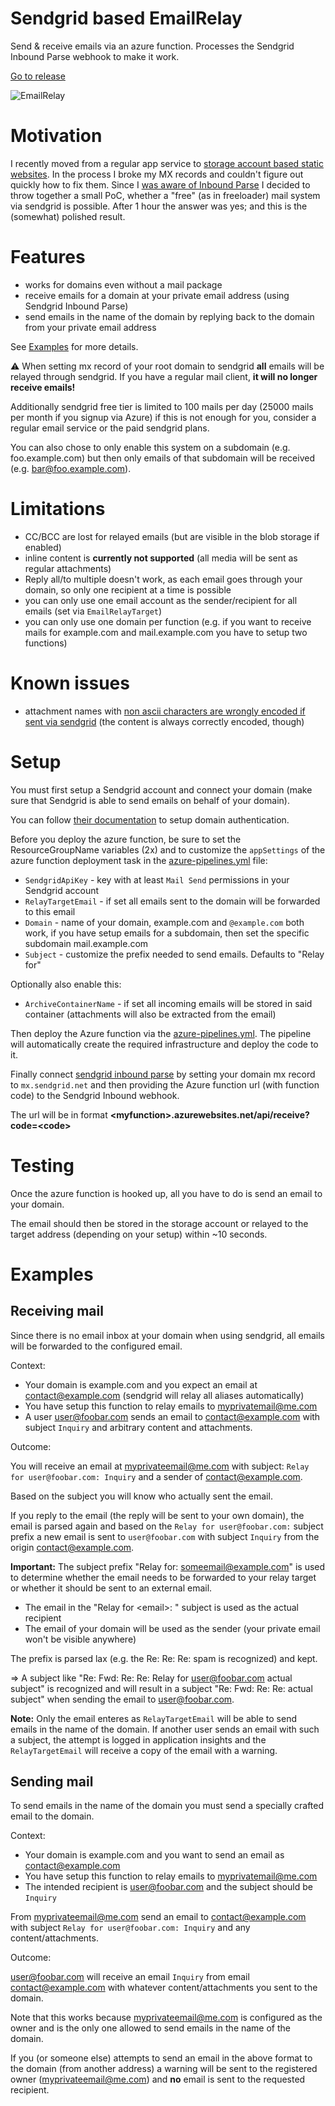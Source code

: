 # Sendgrid based EmailRelay

Send & receive emails via an azure function. Processes the Sendgrid Inbound Parse webhook to make it work.

[Go to release](https://dev.azure.com/marcstanlive/Opensource/_build/definition?definitionId=33) 

![EmailRelay](https://dev.azure.com/marcstanlive/Opensource/_apis/build/status/33)

# Motivation

I recently moved from a regular app service to [storage account based static websites](https://marcstan.net/blog/2019/07/12/Static-websites-via-Azure-Storage-and-CDN/). In the process I broke my MX records and couldn't figure out quickly how to fix them. Since I [was aware of Inbound Parse](https://github.com/MarcStan/EmailBugTracker) I decided to throw together a small PoC, whether a "free" (as in freeloader) mail system via sendgrid is possible. After 1 hour the answer was yes; and this is the (somewhat) polished result.

# Features

* works for domains even without a mail package
* receive emails for a domain at your private email address (using Sendgrid Inbound Parse)
* send emails in the name of the domain by replying back to the domain from your private email address

See [Examples](#Examples) for more details.

:warning: When setting mx record of your root domain to sendgrid **all** emails will be relayed through sendgrid. If you have a regular mail client, **it will no longer receive emails!**

Additionally sendgrid free tier is limited to 100 mails per day (25000 mails per month if you signup via Azure) if this is not enough for you, consider a regular email service or the paid sendgrid plans.

You can also chose to only enable this system on a subdomain (e.g. foo.example.com) but then only emails of that subdomain will be received (e.g. bar@foo.example.com).

# Limitations

* CC/BCC are lost for relayed emails (but are visible in the blob storage if enabled)
* inline content is **currently not supported** (all media will be sent as regular attachments)
* Reply all/to multiple doesn't work, as each email goes through your domain, so only one recipient at a time is possible
* you can only use one email account as the sender/recipient for all emails (set via `EmailRelayTarget`)
* you can only use one domain per function (e.g. if you want to receive mails for example.com and mail.example.com you have to setup two functions)

# Known issues

* attachment names with [non ascii characters are wrongly encoded if sent via sendgrid](https://github.com/sendgrid/sendgrid-go/issues/362) (the content is always correctly encoded, though)

# Setup

You must first setup a Sendgrid account and connect your domain (make sure that Sendgrid is able to send emails on behalf of your domain).

You can follow [their documentation](https://sendgrid.com/docs/ui/account-and-settings/how-to-set-up-domain-authentication/) to setup domain authentication.

Before you deploy the azure function, be sure to set the ResourceGroupName variables (2x) and to customize the `appSettings` of the azure function deployment task in the [azure-pipelines.yml](./azure-pipelines.yml) file:

* `SendgridApiKey` - key with at least `Mail Send` permissions in your Sendgrid account
* `RelayTargetEmail` - if set all emails sent to the domain will be forwarded to this email
* `Domain` - name of your domain, example.com and `@example.com` both work, if you have setup emails for a subdomain, then set the specific subdomain mail.example.com
* `Subject` - customize the prefix needed to send emails. Defaults to "Relay for"

Optionally also enable this:

* `ArchiveContainerName` - if set all incoming emails will be stored in said container (attachments will also be extracted from the email)

Then deploy the Azure function via the [azure-pipelines.yml](./azure-pipelines.yml). The pipeline will automatically create the required infrastructure and deploy the code to it.

Finally connect [sendgrid inbound parse](https://sendgrid.com/docs/for-developers/parsing-email/inbound-email/) by setting your domain mx record to `mx.sendgrid.net` and then providing the Azure function url (with function code) to the Sendgrid Inbound webhook.

The url will be in format **\<myfunction>.azurewebsites.net/api/receive?code=\<code>**

# Testing

Once the azure function is hooked up, all you have to do is send an email to your domain.

The email should then be stored in the storage account or relayed to the target address (depending on your setup) within ~10 seconds.

# Examples

## Receiving mail

Since there is no email inbox at your domain when using sendgrid, all emails will be forwarded to the configured email.

Context:

* Your domain is example.com and you expect an email at contact@example.com (sendgrid will relay all aliases automatically)
* You have setup this function to relay emails to myprivatemail@me.com
* A user user@foobar.com sends an email to contact@example.com with subject `Inquiry` and arbitrary content and attachments.

Outcome:

You will receive an email at myprivateemail@me.com with subject: `Relay for user@foobar.com: Inquiry` and a sender of contact@example.com.

Based on the subject you will know who actually sent the email.

If you reply to the email (the reply will be sent to your own domain), the email is parsed again and based on the `Relay for user@foobar.com:` subject prefix a new email is sent to `user@foobar.com` with subject `Inquiry` from the origin contact@example.com.

**Important:** The subject prefix "Relay for: someemail@example.com" is used to determine whether the email needs to be forwarded to your relay target or whether it should be sent to an external email.

* The email in the "Relay for \<email>: " subject is used as the actual recipient
* The email of your domain will be used as the sender (your private email won't be visible anywhere)

The prefix is parsed lax (e.g. the Re: Re: Re: spam is recognized) and kept.

=> A subject like "Re: Fwd: Re: Re: Relay for user@foobar.com actual subject" is recognized and will result in a subject "Re: Fwd: Re: Re: actual subject" when sending the email to user@foobar.com.

**Note:** Only the email enteres as `RelayTargetEmail` will be able to send emails in the name of the domain. If another user sends an email with such a subject, the attempt is logged in application insights and the `RelayTargetEmail` will receive a copy of the email with a warning.

## Sending mail

To send emails in the name of the domain you must send a specially crafted email to the domain.

Context:

* Your domain is example.com and you want to send an email as contact@example.com
* You have setup this function to relay emails to myprivatemail@me.com
* The intended recipient is user@foobar.com and the subject should be `Inquiry`

From myprivateemail@me.com send an email to contact@example.com with subject `Relay for user@foobar.com: Inquiry` and any content/attachments.

Outcome:

user@foobar.com will receive an email `Inquiry` from email contact@example.com with whatever content/attachments you sent to the domain.

Note that this works because myprivateemail@me.com is configured as the owner and is the only one allowed to send emails in the name of the domain.

If you (or someone else) attempts to send an email in the above format to the domain (from another address) a warning will be sent to the registered owner (myprivateemail@me.com) and **no** email is sent to the requested recipient.
